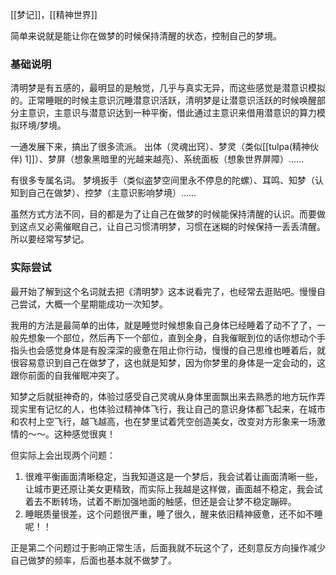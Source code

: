 [[梦记]]，[[精神世界]]

简单来说就是能让你在做梦的时候保持清醒的状态，控制自己的梦境。

### 基础说明
清明梦是有五感的，最明显的是触觉，几乎与真实无异，而这些感觉是潜意识模拟的。正常睡眠的时候主意识沉睡潜意识活跃，清明梦是让潜意识活跃的时候唤醒部分主意识，主意识与潜意识达到一种平衡，借此通过主意识来借用潜意识的算力模拟环境/梦境。

一通发展下来，搞出了很多流派。
出体（灵魂出窍）、梦灵（类似[[tulpa(精神伙伴) 1]]）、梦屏（想象黑暗里的光越来越亮）、系统面板（想象世界屏障）……

有很多专属名词。
梦境扳手（类似盗梦空间里永不停息的陀螺）、耳鸣、知梦（认知到自己在做梦）、控梦（主意识影响梦境）……

虽然方式方法不同，目的都是为了让自己在做梦的时候能保持清醒的认识。而要做到这点又必需催眠自己，让自己习惯清明梦，习惯在迷糊的时候保持一丢丢清醒。所以要经常写梦记。

### 实际尝试
最开始了解到这个名词就去把《清明梦》这本说看完了，也经常去逛贴吧。慢慢自己尝试，大概一个星期能成功一次知梦。

我用的方法是最简单的出体，就是睡觉时候想象自己身体已经睡着了动不了了，一般先想象一个部位，然后再下一个部位，直到全身，自我催眠到位的话你想动个手指头也会感觉身体是有股深深的疲惫在阻止你行动，慢慢的自己思维也睡着后，就很容易意识到自己在做梦了，这也就是知梦，因为你梦里的身体是一定会动的，这跟你前面的自我催眠冲突了。

知梦之后就挺神奇的，体验过感受自己灵魂从身体里面飘出来去熟悉的地方玩作弄现实里有记忆的人，也体验过精神体飞行，我让自己的意识身体都飞起来，在城市和农村上空飞行，越飞越高，也在梦里试着凭空创造美女，改变对方形象来一场激情的～～。这种感觉很爽！

但实际上会出现两个问题：
1. 很难平衡画面清晰稳定，当我知道这是一个梦后，我会试着让画面清晰一些，让城市更还原让美女更精致，而实际上我越是这样做，画面越不稳定，我会试着去不断转场，试着不断加强地面的触感，但还是会让梦不稳定蹦碎。
2. 睡眠质量很差，这个问题很严重，睡了很久，醒来依旧精神疲惫，还不如不睡呢！！


正是第二个问题过于影响正常生活，后面我就不玩这个了，还刻意反方向操作减少自己做梦的频率，后面也基本就不做梦了。